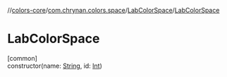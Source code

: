 //[colors-core](../../../index.md)/[com.chrynan.colors.space](../index.md)/[LabColorSpace](index.md)/[LabColorSpace](-lab-color-space.md)

# LabColorSpace

[common]\
constructor(name: [String](https://kotlinlang.org/api/latest/jvm/stdlib/kotlin/-string/index.html), id: [Int](https://kotlinlang.org/api/latest/jvm/stdlib/kotlin/-int/index.html))
